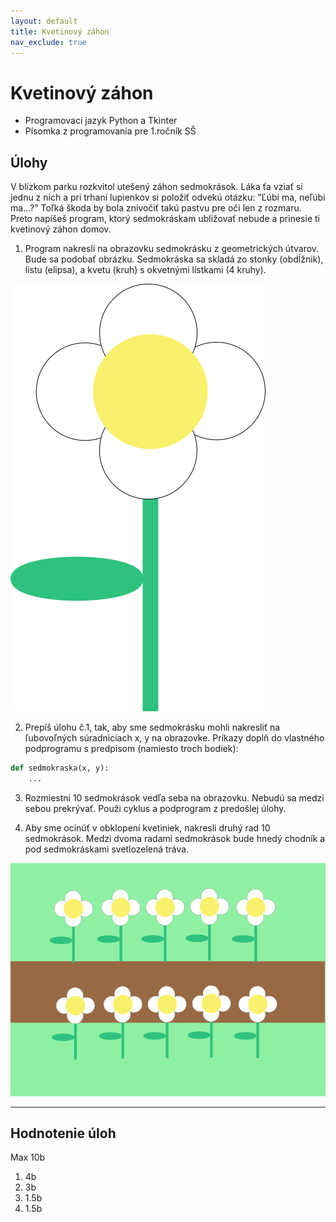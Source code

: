 ```yaml
---
layout: default
title: Kvetinový záhon
nav_exclude: true
---
```



# Kvetinový záhon
- Programovací jazyk Python a Tkinter
- Písomka z programovania pre 1.ročník SŠ


## Úlohy
V blízkom parku rozkvitol utešený záhon sedmokrások. Láka ťa vziať si jednu z nich a pri trhaní lupienkov si položiť odvekú otázku: "Ľúbi ma, neľúbi ma...?" Toľká škoda by bola znivočiť takú pastvu pre oči len z rozmaru. Preto napíšeš program, ktorý sedmokráskam ubližovať nebude a prinesie ti kvetinový záhon domov.

1. Program nakreslí na obrazovku sedmokrásku z geometrických útvarov. Bude sa podobať obrázku. Sedmokráska sa skladá zo stonky (obdĺžnik), listu (elipsa), a kvetu (kruh) s okvetnými lístkami (4 kruhy).

![Sedmokráska](/assets/sedmokraska.png)


2. Prepíš úlohu č.1, tak, aby sme sedmokrásku mohli nakresliť na ľubovoľných súradniciach x, y na obrazovke. Príkazy doplň do vlastného podprogramu s predpisom (namiesto troch bodiek):
```python
def sedmokraska(x, y):
    ...
```

3. Rozmiestni 10 sedmokrások vedľa seba na obrazovku. Nebudú sa medzi sebou prekrývať. Použi cyklus a podprogram z predošlej úlohy.


4. Aby sme ocinúť v obklopení kvetiniek, nakresli druhý rad 10 sedmokrások. Medzi dvoma radami sedmokrások bude hnedý chodník a pod sedmokráskami svetlozelená tráva.


![Kvetinový záhon](/assets/zahon.png)

---
## Hodnotenie úloh
Max 10b
1. 4b
2. 3b
3. 1.5b
4. 1.5b
